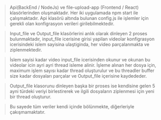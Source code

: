 > Api(BackEnd / NodeJs) ve file-upload-app (Frontend / React) klasörlerinden oluşmaktadır.
> Her iki uygulamada npm start ile çalışmaktadır.
> Api klasörü altında bulunan config.js ile işlemler için gerekli olan konfigrasyon verileri girilebilmektedir.


> Input_file ve Output_file klasörlerini anlık olarak dinleyen 2 proses bulunmaktadır, input_file icerisine girisi yapilan videolar konfigrasyon icerisindeki islem sayisina ulaştiginda, her video parçalanmakta ve ziplenmektedir.


> İslem sayisi kadar video input_file icerisinden okunur ve okunan bu videolar icin ayri ayri thread isleme alinir. İşleme alınan her dosya için, maximum işlem sayısı kadar thread oluşturulur ve bu threadler buffer size kadar dosyaları parçalar ve Output_file içerisine kaydededer.

>  Output_file klasorunu dinleyen başka bir proses ise kendisine gelen 5 ayni türdeki veriyi birlestirerek ve ilgili dosyaların ziplenmesi için yeni bir thread oluşturur. 

> Bu sayede tüm veriler kendi içinde bölünmekte, diğerleriyle çakışmamaktatır.